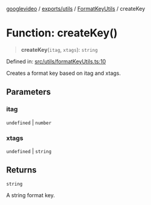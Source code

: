 [googlevideo](../../../../../README.md) / [exports/utils](../../../README.md) / [FormatKeyUtils](../README.md) / createKey

# Function: createKey()

> **createKey**(`itag`, `xtags`): `string`

Defined in: [src/utils/formatKeyUtils.ts:10](https://github.com/LuanRT/googlevideo/blob/cc730b4dbadc5ae882d6aa28d716e442943577fa/src/utils/formatKeyUtils.ts#L10)

Creates a format key based on itag and xtags.

## Parameters

### itag

`undefined` | `number`

### xtags

`undefined` | `string`

## Returns

`string`

A string format key.
